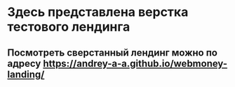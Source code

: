 # Здесь представлена верстка тестового лендинга 
## Посмотреть сверстанный лендинг можно по адресу https://andrey-a-a.github.io/webmoney-landing/
